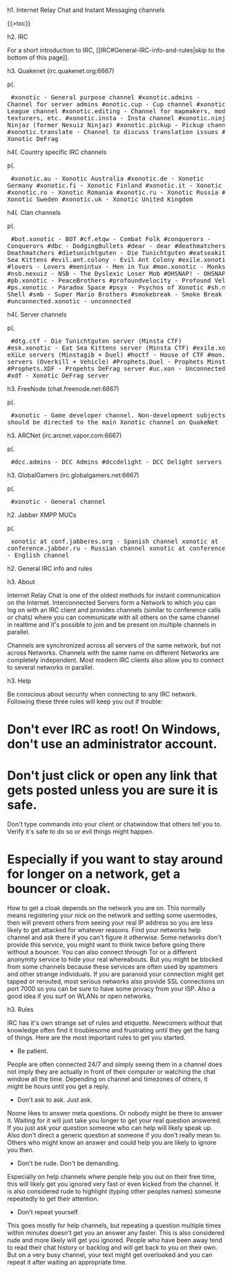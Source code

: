 h1. Internet Relay Chat and Instant Messaging channels

{{>toc}}

h2. IRC

For a short introduction to IRC, [[IRC#General-IRC-info-and-rules|skip to the bottom of this page]].

h3. Quakenet (irc.quakenet.org:6667)

p(. <pre>
#xonotic           - General purpose channel
#xonotic.admins    - Channel for server admins
#onotic.cup        - Cup channel
#xonotic.duel      - Duel League channel
#xonotic.editing   - Channel for mapmakers, modelers, texturers, etc.
#xonotic.insta     - Insta channel
#xonotic.ninjaz    - Xonotic Ninjaz (former Nexuiz Ninjaz)
#xonotic.pickup    - Pickup channel
#xonotic.translate - Channel to discuss translation issues
#xdf               - Xonotic DeFrag
</pre>

h4(. Country specific IRC channels

p(. <pre>
#xonotic.au - Xonotic Australia
#xonotic.de - Xonotic Germany
#xonotic.fi - Xonotic Finland
#xonotic.it - Xonotic Italy
#xonotic.ro - Xonotic Romania
#xonotic.ru - Xonotic Russia
#xonotic.se - Xonotic Sweden
#xonotic.uk - Xonotic United Kingdom
</pre>

h4(. Clan channels

p(. <pre>
#bot.xonotic         - BOT
#cf.etqw             - Combat Folk
#conquerors          - Conquerors
#dbc                 - DodgingBullets
#dear                - dear
#deathmatchers       - Deathmatchers
#dietunichtguten     - Die Tunichtguten
#eatseakittens       - Eat Sea Kittens
#evil.ant.colony     - Evil Ant Colony
#exile.xonotic       - eXiLe
#lovers              - Lovers
#menintux            - Men in Tux
#mon.xonotic         - Monks of Nexuiz
#nsb.nexuiz          - NSB - The Dyslexic Loser Mob
#OHSNAP!             - OHSNAP!
#pb.xonotic          - PeaceBrothers
#profoundvelocity    - Profound Velocity
#ps.xonotic          - Paradox Space
#psyx                - Psychos of Xonotic
#sh.nexuiz           - Shell
#smb                 - Super Mario Brothers
#smokebreak          - Smoke Break
#unconnected.xonotic - unconnected
</pre>

h4(. Server channels

p(. <pre>
#dtg.ctf           - Die Tunichtguten server (Minsta CTF)
#esk.xonotic       - Eat Sea Kittens server (Minsta CTF)
#exile.xonotic.1v1 - eXiLe servers (Minstagib + Duel)
#hoctf             - House of CTF
#mon.sa            - MoN servers (Overkill + Vehicle)
#Prophets.Duel     - Prophets Minsta 1v1 server
#Prophets.XDF      - Propehts DeFrag server
#uc.xon            - Unconnected servers
#xdf               - Xonotic DeFrag server
</pre>

h3. FreeNode (chat.freenode.net:6667)

p(. <pre>
#xonotic - Game developer channel. Non-development subjects should be directed to the main Xonotic channel on QuakeNet
</pre>

h3. ARCNet (irc.arcnet.vapor.com:6667)

p(. <pre>
#dcc.admins - DCC Admins
#dccdelight - DCC Delight servers
</pre>

h3. GlobalGamers (irc.globalgamers.net:6667)

p(. <pre>
#xonotic - General channel
</pre>

h2. Jabber XMPP MUCs

p(. <pre>
xonotic at conf.jabberes.org - Spanish channel
xonotic at conference.jabber.ru - Russian channel
xonotic at conference.jabber.org - English channel
</pre>

h2. General IRC info and rules

h3. About

Internet Relay Chat is one of the oldest methods for instant communication on the Internet. Interconnected Servers form a Network to which you can log on with an IRC client and provides channels (similar to conference calls or chats) where you can communicate with all others on the same channel in realtime and it's possible to join  and be present on multiple channels in parallel.

Channels are synchronized across all servers of the same network, but not across Networks. Channels with the same name on different Networks are completely independent.
Most modern IRC clients also allow you to connect to several networks in parallel.

h3. Help

Be conscious about security when connecting to any IRC network. Following these three rules will keep you out if trouble:

# Don't ever IRC as root! On Windows, don't use an administrator account.
# Don't just click or open any link that gets posted unless you are sure it is safe.
  Don't type commands into your client or chatwindow that others tell you to. Verify it's safe to do so or evil things might happen.
# Especially if you want to stay around for longer on a network, get a bouncer or cloak.

How to get a cloak depends on the network you are on. This normally means registering your nick on the network and setting some usermodes, then will prevent others from seeing your real IP address so you are less likely to get attacked for whatever reasons. Find your networks help channel and ask there if you can't figure it otherwise.
Some networks don't provide this service, you might want to think twice before going there without a bouncer.
You can also connect through Tor or a different anonymity service to hide your real whereabouts. But you might be blocked from some channels because these services are often used by spammers and other strange individuals.
If you are paranoid your connection might get tapped or rerouted, most serious networks also provide SSL connections on port 7000 so you can be sure to have some privacy from your ISP. Also a good idea if you surf on WLANs or open networks.

h3. Rules

IRC has it's own strange set of rules and etiquette. Newcomers without that knowledge often find it troublesome and frustrating until they get the hang of things.
Here are the most important rules to get you started.

* Be patient.

People are often connected 24/7 and simply seeing them in a channel does not imply they are actually in front of their computer or watching the chat window all the time. Depending on channel and timezones of others, it might be hours until you get a reply.

* Don't ask to ask. Just ask.

Noone likes to answer meta questions. Or nobody might be there to answer it. Waiting for it will just take you longer to get your real question answered.
If you just ask your question someone who can help will likely speak up.
Also don't direct a generic question at someone if you don't really mean to. Others who might know an answer and could help you are likely to ignore you then.

* Don't be rude. Don't be demanding.

Especially on help channels where people help you out on their free time, this will likely get you ignored very fast or even kicked from the channel.
It is also considered rude to highlight (typing other peoples names) someone repeatedly to get their attention.

* Don't repeat yourself.

This goes mostly for help channels, but repeating a question multiple times within minutes doesn't get you an answer any faster.
This is also considered rude and more likely will get you ignored.
People who have been away tend to read their chat history or backlog and will get back to you on their own.
But on a very busy channel, your text might get overlooked and you can repeat it after waiting an appropriate time.
